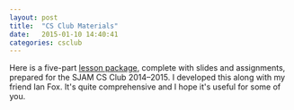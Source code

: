 ```yaml
---
layout: post
title:  "CS Club Materials"
date:   2015-01-10 14:40:41
categories: csclub
---
```

Here is a five-part [lesson package], complete with slides and assignments,
prepared for the SJAM CS Club 2014&ndash;2015. I developed this along with my
friend Ian Fox. It's quite comprehensive and I hope it's useful for some of you.

[lesson package]: https://drive.google.com/drive/u/0/folders/0ByjX0nULhWbtUnpOeVJ0amNHbWM
